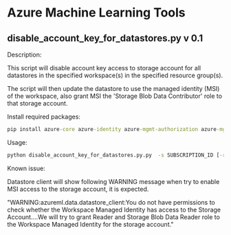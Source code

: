 # Azure Machine Learning Tools

## disable_account_key_for_datastores.py v 0.1

Description:

This script will disable account key access to storage account for all datastores in the specified workspace(s) in the specified resource group(s).

The script will then update the datastore to use the managed identity (MSI) of the workspace, also grant MSI the 'Storage Blob Data Contributor' role to that storage account.

Install required packages:

```cmd
pip install azure-core azure-identity azure-mgmt-authorization azure-mgmt-resource azure-mgmt-storage azureml-core
```

Usage:

```cmd
python disable_account_key_for_datastores.py.py  -s SUBSCRIPTION_ID [-r RESOURCE_GROUP] [-w WORKSPACE_NAME] [-log LOGLEVEL] [-h]
```

Known issue:

Datastore client will show following WARNING message when try to enable MSI access to the storage account, it is expected.

"WARNING:azureml.data.datastore_client:You do not have permissions to check whether the Workspace Managed Identity has access to the Storage Account....We will try to grant Reader and Storage Blob Data Reader role to the Workspace Managed Identity for the storage account."
